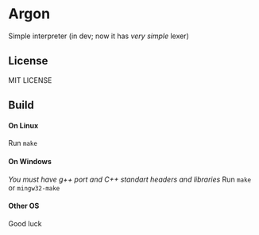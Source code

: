# Argon
Simple interpreter (in dev; now it has *very simple* lexer)
## License
MIT LICENSE
## Build
#### On Linux
Run `make`
#### On Windows
*You must have g++ port and C++ standart headers and libraries*
Run `make` or `mingw32-make`
#### Other OS
Good luck
